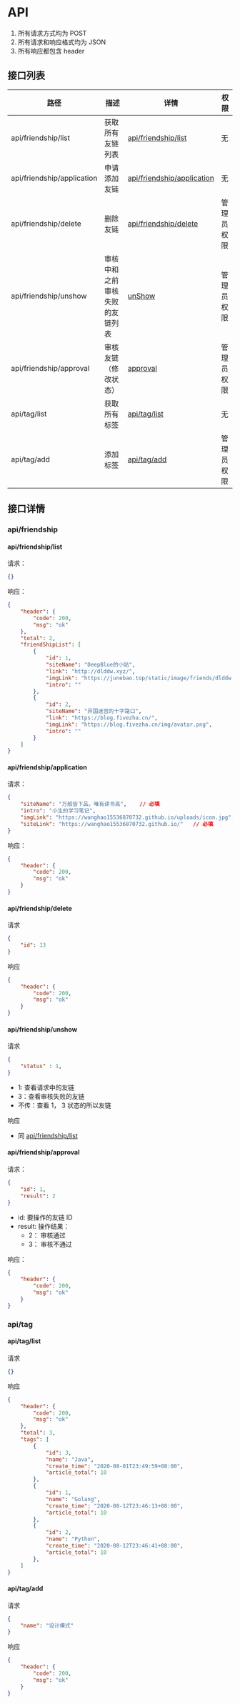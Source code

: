 # API

1. 所有请求方式均为 POST
2. 所有请求和响应格式均为 JSON
3. 所有响应都包含 header

## 接口列表

|路径|描述|详情|权限|
|----|----|----|-----|
|api/friendship/list|获取所有友链列表|[api/friendship/list](#apifriendshiplist)|无|
|api/friendship/application| 申请添加友链 |[api/friendship/application](#apifriendshipapplication)     |无|
|api/friendship/delete| 删除友链| [api/friendship/delete](#apifriendshipdelete)|管理员权限|
|api/friendship/unshow|审核中和之前审核失败的友链列表|[unShow](#apifriendshipunshow)     |管理员权限|
|api/friendship/approval|审核友链（修改状态）|[approval](#apifriendshipapproval)|管理员权限
|api/tag/list| 获取所有标签 | [api/tag/list](#apitaglist)|无|
|api/tag/add|添加标签 | [api/tag/add](#apitagadd)|管理员权限|

## 接口详情

### api/friendship

#### api/friendship/list

请求：


```json
{}
```

响应：

```json
{
    "header": {
        "code": 200,
        "msg": "ok"
    },
    "total": 2,
    "friendShipList": [
        {
            "id": 1,
            "siteName": "DeepBlue的小站",
            "link": "http://dlddw.xyz/",
            "imgLink": "https://junebao.top/static/image/friends/dlddw.png",
            "intro": ""
        },
        {
            "id": 2,
            "siteName": "异国迷宫的十字路口",
            "link": "https://blog.fivezha.cn/",
            "imgLink": "https://blog.fivezha.cn/img/avatar.png",
            "intro": ""
        }
    ]
}
```

#### api/friendship/application

请求：

```json
{
    "siteName": "万般皆下品，唯有读书高",    // 必填
    "intro": "小生的学习笔记",
    "imgLink": "https://wanghao15536870732.github.io/uploads/icon.jpg",
    "siteLink": "https://wanghao15536870732.github.io/"   // 必填
}
```

响应：

```json
{
    "header": {
        "code": 200,
        "msg": "ok"
    }
}
```

#### api/friendship/delete

请求

```json
{
    "id": 13
}
```

响应

```json
{
    "header": {
        "code": 200,
        "msg": "ok"
    }
}
```

#### api/friendship/unshow

请求

```json
{
    "status" : 1,
}
```

* 1: 查看请求中的友链
* 3：查看审核失败的友链
* 不传：查看 1， 3 状态的所以友链

响应

* 同 [api/friendship/list](#apifriendshiplist)

#### api/friendship/approval

请求：

```json
{
    "id": 1,
    "result": 2
}
```

* id: 要操作的友链 ID
* result: 操作结果：
  * 2： 审核通过
  * 3： 审核不通过

响应：

```json
{
    "header": {
        "code": 200,
        "msg": "ok"
    }
}
```

### api/tag

#### api/tag/list

请求

```json
{}
```

响应

```json
{
    "header": {
        "code": 200,
        "msg": "ok"
    },
    "total": 3,
    "tags": [
        {
            "id": 3,
            "name": "Java",
            "create_time": "2020-08-01T23:49:59+08:00",
            "article_total": 10
        },
        {
            "id": 1,
            "name": "Golang",
            "create_time": "2020-08-12T23:46:13+08:00",
            "article_total": 10
        },
        {
            "id": 2,
            "name": "Python",
            "create_time": "2020-08-12T23:46:41+08:00",
            "article_total": 10
        },
    ]
}
```

#### api/tag/add

请求

```json
{
    "name": "设计模式"
}
```

响应

```json
{
    "header": {
        "code": 200,
        "msg": "ok"
    }
}
```
